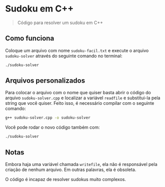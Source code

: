 # Sudoku em C++
> Código para resolver um sudoku em C++

## Como funciona

Coloque um arquivo com nome `sudoku-facil.txt` e execute o arquivo `sudoku-solver` através do seguinte comando no terminal:

```sh
./sudoku-solver
```

## Arquivos personalizados

Para colocar o arquivo com o nome que quiser basta abrir o código do arquivo `sudoku-solver.cpp` e localizar a variável `readfile` e substitui-la pela string que você quiser. Feito isso, é necessário compilar com o seguinte comando:

```sh
g++ sudoku-solver.cpp -o sudoku-solver
```

Você pode rodar o novo código também com:

```sh
./sudoku-solver
```

## Notas

Embora haja uma variável chamada `writefile`, ela não é responsável pela criação de nenhum arquivo. Em outras palavras, ela é obsoleta.

O código é incapaz de resolver sudokus muito complexos.
